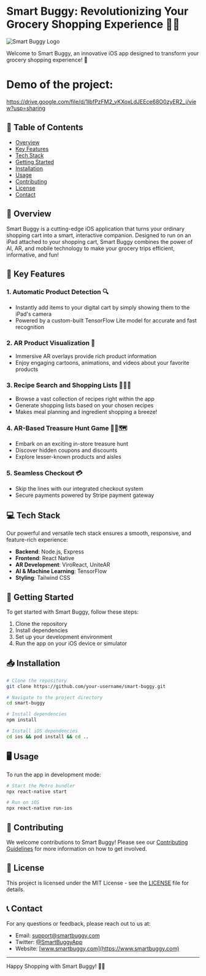 # Smart Buggy: Revolutionizing Your Grocery Shopping Experience 🛒📱

![Smart Buggy Logo](https://i.ibb.co/fMtSv3W/Screenshot-2024-09-13-at-4-12-11-PM.png)

Welcome to Smart Buggy, an innovative iOS app designed to transform your grocery shopping experience! 🎉

# Demo of the project: 
https://drive.google.com/file/d/1IbfPzFM2_vKXoxLdJEEce68O0zyER2_j/view?usp=sharing

## 📖 Table of Contents
- [Overview](#overview)
- [Key Features](#key-features)
- [Tech Stack](#tech-stack)
- [Getting Started](#getting-started)
- [Installation](#installation)
- [Usage](#usage)
- [Contributing](#contributing)
- [License](#license)
- [Contact](#contact)

## 🌟 Overview

Smart Buggy is a cutting-edge iOS application that turns your ordinary shopping cart into a smart, interactive companion. Designed to run on an iPad attached to your shopping cart, Smart Buggy combines the power of AI, AR, and mobile technology to make your grocery trips efficient, informative, and fun!

## 🚀 Key Features

### 1. Automatic Product Detection 🔍
- Instantly add items to your digital cart by simply showing them to the iPad's camera
- Powered by a custom-built TensorFlow Lite model for accurate and fast recognition

### 2. AR Product Visualization 🥽
- Immersive AR overlays provide rich product information
- Enjoy engaging cartoons, animations, and videos about your favorite products

### 3. Recipe Search and Shopping Lists 📝👨‍🍳
- Browse a vast collection of recipes right within the app
- Generate shopping lists based on your chosen recipes
- Makes meal planning and ingredient shopping a breeze!

### 4. AR-Based Treasure Hunt Game 🏴‍☠️🗺️
- Embark on an exciting in-store treasure hunt
- Discover hidden coupons and discounts
- Explore lesser-known products and aisles

### 5. Seamless Checkout 💳
- Skip the lines with our integrated checkout system
- Secure payments powered by Stripe payment gateway

## 💻 Tech Stack

Our powerful and versatile tech stack ensures a smooth, responsive, and feature-rich experience:

- **Backend**: Node.js, Express
- **Frontend**: React Native
- **AR Development**: ViroReact, UniteAR
- **AI & Machine Learning**: TensorFlow
- **Styling**: Tailwind CSS

## 🏁 Getting Started

To get started with Smart Buggy, follow these steps:

1. Clone the repository
2. Install dependencies
3. Set up your development environment
4. Run the app on your iOS device or simulator

## 📥 Installation

```bash
# Clone the repository
git clone https://github.com/your-username/smart-buggy.git

# Navigate to the project directory
cd smart-buggy

# Install dependencies
npm install

# Install iOS dependencies
cd ios && pod install && cd ..
```

## 🖥️ Usage

To run the app in development mode:

```bash
# Start the Metro bundler
npx react-native start

# Run on iOS
npx react-native run-ios
```

## 🤝 Contributing

We welcome contributions to Smart Buggy! Please see our [Contributing Guidelines](CONTRIBUTING.md) for more information on how to get involved.

## 📄 License

This project is licensed under the MIT License - see the [LICENSE](LICENSE) file for details.

## 📞 Contact

For any questions or feedback, please reach out to us at:

- Email: support@smartbuggy.com
- Twitter: [@SmartBuggyApp](https://twitter.com/SmartBuggyApp)
- Website: [www.smartbuggy.com](https://www.smartbuggy.com)

---

Happy Shopping with Smart Buggy! 🛒🎊
